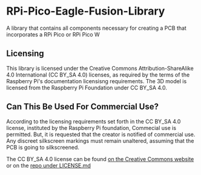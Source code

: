 # RPi-Pico-Eagle-Fusion-Library
A library that contains all components necessary for creating a PCB that incorporates a RPi Pico or RPi Pico W
## Licensing
This library is licensed under the Creative Commons Attribution-ShareAlike 4.0 International (CC BY_SA 4.0) licenses, as required by the terms of the Raspberry Pi's documentation licensisng requirements. The 3D model is licensed from the Raspberry Pi Foundation under CC BY_SA 4.0.
## Can This Be Used For Commercial Use?
According to the licensing requirements set forth in the CC BY_SA 4.0 license, instituted by the Raspberry Pi foundation, Commecial use is permitted. But, it is requested that the creator is notified of commercial use. Any discreet silkscreen markings must remain unaltered, assuming that the PCB is going to silkscreened.

The CC BY_SA 4.0 license can be found [on the Creative Commons website](https://creativecommons.org/licenses/by-sa/4.0/?ref=chooser-v1) or on the [repo under LICENSE.md](LICENSE.md)
